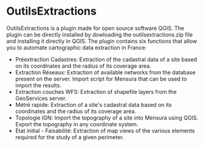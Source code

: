 # OutilsExtractions
OutilsExtractions is a plugin made for open source software QGIS. The plugin can be directly installed by dowloading the outilsextractions.zip file and installing it directly in QGIS.
The plugin contains six functions that allow you to automate cartographic data extraction in France:
- Préextraction Cadastres: Extraction of the cadastral data of a site based on its coordinates and the radius of its coverage area.
- Extraction Réseaux: Extraction of available networks from the database present on the server. Import script for Mensura that can be used to import the results.
- Extraction couches WFS: Extraction of shapefile layers from the GeoServices server.
- Métré rapide: Extraction of a site's cadastral data based on its coordinates and the radius of its coverage area.
- Topologie IGN: Import the topography of a site into Mensura using QGIS. Export the topography in any coordinate system.
- État initial - Faisabilité: Extraction of map views of the various elements required for the study of a given perimeter.
